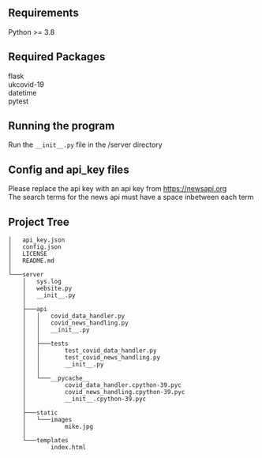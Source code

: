 ## Requirements
Python >= 3.8
## Required Packages
flask  
ukcovid-19  
datetime  
pytest  
## Running the program
Run the `__init__.py` file in the /server directory
## Config and api_key files
Please replace the api key with an api key from https://newsapi.org  
The search terms for the news api must have a space inbetween each term  
## Project Tree
```
│   api_key.json
│   config.json
│   LICENSE
│   README.md
│
└───server
    │   sys.log
    │   website.py
    │   __init__.py
    │
    ├───api
    │   │   covid_data_handler.py
    │   │   covid_news_handling.py
    │   │   __init__.py
    │   │
    │   ├───tests
    │   │       test_covid_data_handler.py
    │   │       test_covid_news_handling.py
    │   │       __init__.py
    │   │
    │   └───__pycache__
    │           covid_data_handler.cpython-39.pyc
    │           covid_news_handling.cpython-39.pyc
    │           __init__.cpython-39.pyc
    │
    ├───static
    │   └───images
    │           mike.jpg
    │
    └───templates
            index.html
```